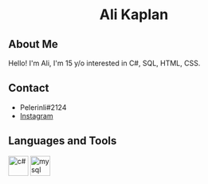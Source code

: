 <h1 align="center">
Ali Kaplan
</h1>

## About Me
Hello! I'm Ali, I'm 15 y/o interested in C#, SQL, HTML, CSS.

## Contact
- Pelerinli#2124
- [Instagram](https://instagram.com/alikaplan.60)

## Languages and Tools
<p align="left">
<img src="https://upload.wikimedia.org/wikipedia/commons/0/0d/C_Sharp_wordmark.svg" alt="c#" width="40" height="40"/>
<img src="https://www.mysql.com/common/logos/logo-mysql-170x115.png" alt="mysql" width="40" height="40"/>
</p>
